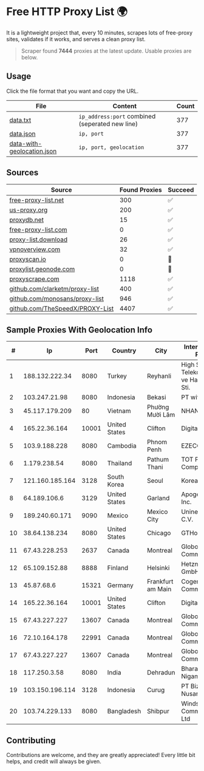 
# Free HTTP Proxy List 🌍

It is a lightweight project that, every 10 minutes, scrapes lots of free-proxy sites, validates if it works, and serves a clean proxy list.


> Scraper found **7444** proxies at the latest update. Usable proxies are below.

## Usage

Click the file format that you want and copy the URL.


|File|Content|Count|
|----|-------|-----|
|[data.txt](https://raw.githubusercontent.com/themiralay/Proxy-List-World/master/data.txt)|`ip_address:port` combined (seperated new line)|377|
|[data.json](https://raw.githubusercontent.com/themiralay/Proxy-List-World/master/data.json)|`ip, port`|377|
|[data-with-geolocation.json](https://raw.githubusercontent.com/themiralay/Proxy-List-World/master/data-with-geolocation.json)|`ip, port, geolocation`|377|

## Sources

|Source|Found Proxies|Succeed|
|------|-------------|-------|
|[free-proxy-list.net](https://free-proxy-list.net)|300|✅|
|[us-proxy.org](https://www.us-proxy.org)|200|✅|
|[proxydb.net](http://proxydb.net)|15|✅|
|[free-proxy-list.com](https://free-proxy-list.com/?page=&port=&type%5B%5D=http&type%5B%5D=https&up_time=0&search=Search)|0|✅|
|[proxy-list.download](https://www.proxy-list.download/HTTP)|26|✅|
|[vpnoverview.com](https://vpnoverview.com/privacy/anonymous-browsing/free-proxy-servers)|32|✅|
|[proxyscan.io](https://www.proxyscan.io)|0|🚫|
|[proxylist.geonode.com](https://proxylist.geonode.com/api/proxy-list?limit=300&page=1&sort_by=lastChecked&sort_type=desc&protocols=http,https)|0|🚫|
|[proxyscrape.com](https://api.proxyscrape.com/v2/?request=displayproxies&protocol=http&timeout=10000&country=all&ssl=all&anonymity=all)|1118|✅|
|[github.com/clarketm/proxy-list](https://raw.githubusercontent.com/clarketm/proxy-list/master/proxy-list-raw.txt)|400|✅|
|[github.com/monosans/proxy-list](https://raw.githubusercontent.com/monosans/proxy-list/main/proxies/http.txt)|946|✅|
|[github.com/TheSpeedX/PROXY-List](https://raw.githubusercontent.com/TheSpeedX/PROXY-List/master/http.txt)|4407|✅|


## Sample Proxies With Geolocation Info

|#|Ip|Port|Country|City|Internet Service Provider|
|-|--|----|-------|----|-------------------------|
|1|188.132.222.34|8080|Turkey|Reyhanli|High Speed Telekomunikasyon ve Hab. Hiz. Ltd. Sti.|
|2|103.247.21.98|8080|Indonesia|Bekasi|PT wifian Solution|
|3|45.117.179.209|80|Vietnam|Phường Mười Lăm|NHANHOA|
|4|165.22.36.164|10001|United States|Clifton|DigitalOcean, LLC|
|5|103.9.188.228|8080|Cambodia|Phnom Penh|EZECOM limited|
|6|1.179.238.54|8080|Thailand|Pathum Thani|TOT Public Company Limited|
|7|121.160.185.164|3128|South Korea|Seoul|Korea Telecom|
|8|64.189.106.6|3129|United States|Garland|Apogee Telecom Inc.|
|9|189.240.60.171|9090|Mexico|Mexico City|Uninet S.A. de C.V.|
|10|38.64.138.234|8080|United States|Chicago|GTHost|
|11|67.43.228.253|2637|Canada|Montreal|GloboTech Communications|
|12|65.109.152.88|8888|Finland|Helsinki|Hetzner Online GmbH|
|13|45.87.68.6|15321|Germany|Frankfurt am Main|Cogent Communications|
|14|165.22.36.164|10001|United States|Clifton|DigitalOcean, LLC|
|15|67.43.227.227|13607|Canada|Montreal|GloboTech Communications|
|16|72.10.164.178|22991|Canada|Montreal|GloboTech Communications|
|17|67.43.227.227|13607|Canada|Montreal|GloboTech Communications|
|18|117.250.3.58|8080|India|Dehradun|Bharat Sanchar Nigam Ltd|
|19|103.150.196.114|3128|Indonesia|Curug|PT Biznet Gio Nusantara|
|20|103.74.229.133|8080|Bangladesh|Shibpur|Windstream Communication Ltd|



## Contributing

Contributions are welcome, and they are greatly appreciated! Every
little bit helps, and credit will always be given.

